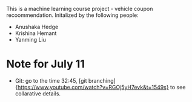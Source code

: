 This is a machine learning course project - vehicle coupon recoommendation. 
Initalized by the following people:
- Anushaka Hedge
- Krishina Hemant
- Yanming Liu

# Note for July 11
- Git: go to the time 32:45, [git branching]{https://www.youtube.com/watch?v=RGOj5yH7evk&t=1549s} to see collarative details. 
